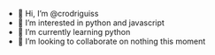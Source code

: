 - 👋 Hi, I’m @crodriguiss
- 👀 I’m interested in python and javascript
- 🌱 I’m currently learning python
- 💞️ I’m looking to collaborate on nothing this moment

